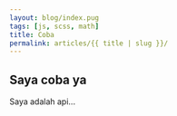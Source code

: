```yaml
---
layout: blog/index.pug
tags: [js, scss, math]
title: Coba
permalink: articles/{{ title | slug }}/
---
```


## Saya coba ya
Saya adalah api...